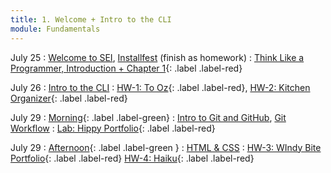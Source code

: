 ```yaml
---
title: 1. Welcome + Intro to the CLI
module: Fundamentals
---
```


July 25
: [Welcome to SEI](https://docs.google.com/presentation/d/1E72Hr3_k45vmloezNNdfTOcYB7xsXCDd9LKKuHVnoqs/edit#slide=id.p), [Installfest](https://git.generalassemb.ly/seir-flex-07-25-23/installfest) (finish as homework)
  : [Think Like a Programmer, Introduction + Chapter 1](https://git.generalassemb.ly/SEIRFX-1107/think-like-a-programmer){: .label .label-red}

July 26
: [Intro to the CLI](https://git.generalassemb.ly/seir-flex-07-25-23/cli-intro)
  : [HW-1: To Oz](https://git.generalassemb.ly/seir-flex-07-25-23/to-oz){: .label
  .label-red},
  [HW-2: Kitchen Organizer](https://git.generalassemb.ly/seir-flex-07-25-23/kitchen-organizer){: .label
  .label-red}

July 29
: [Morning](){: .label .label-green}
: [Intro to Git and GitHub](https://git.generalassemb.ly/seir-flex-07-25-23/git-intro), [Git Workflow](https://git.generalassemb.ly/seir-flex-07-25-23/git-workflow)
  : [Lab: Hippy Portfolio](https://git.generalassemb.ly/seir-flex-07-25-23/hippy-portfolio){: .label .label-red}

July 29
: [Afternoon](){: .label .label-green }
: [HTML & CSS](https://git.generalassemb.ly/seir-flex-07-25-23/html-and-css)
  : [HW-3: WIndy Bite Portfolio](https://git.generalassemb.ly/seir-flex-07-25-23/hw4-wendy-bite-portfolio){: .label .label-red}
   [HW-4: Haiku](https://git.generalassemb.ly/seir-flex-07-25-23/haiku-HW-3){: .label .label-red}

